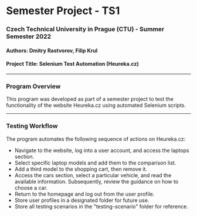 # Semester Project - TS1

### Czech Technical University in Prague (CTU) - Summer Semester 2022

#### Authors: Dmitry Rastvorov, Filip Krul

#### Project Title: Selenium Test Automation (Heureka.cz)
---
### Program Overview

This program was developed as part of a semester project to test the functionality of the website Heureka.cz using automated Selenium scripts.

---
### Testing Workflow

The program automates the following sequence of actions on Heureka.cz:

- Navigate to the website, log into a user account, and access the laptops section.
- Select specific laptop models and add them to the comparison list.
- Add a third model to the shopping cart, then remove it.
- Access the cars section, select a particular vehicle, and read the available information. Subsequently, review the guidance on how to choose a car.
- Return to the homepage and log out from the user profile.
- Store user profiles in a designated folder for future use.
- Store all testing scenarios in the "testing-scenario" folder for reference.
